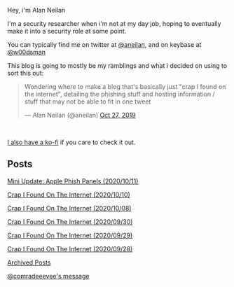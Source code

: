 Hey, i'm Alan Neilan

I'm a security researcher when i'm not at my day job, hoping to eventually make it into a security role at some point.

You can typically find me on twitter at [@aneilan](https://twitter.com/aneilan), and on keybase at [@w00dsman](https://keybase.io/w00dsman)

This blog is going to mostly be my ramblings and what i decided on using to sort this out:

<blockquote class="twitter-tweet" data-lang="en"><p lang="en" dir="ltr">Wondering where to make a blog that's basically just "crap I found on the internet", detailing the phishing stuff and hosting information /  stuff that may not be able to fit in one tweet
</p>&mdash; Alan Neilan (@aneilan) <a href="https://twitter.com/ANeilan/status/1188310492101709825?s=20">Oct 27, 2019</a></blockquote><br/>

[I also have a ko-fi](https://ko-fi.com/alanneilan) if you care to check it out.

## Posts

[Mini Update: Apple Phish Panels (2020/10/11)](/2020-10-11-mini-update)

[Crap I Found On The Internet (2020/10/10)](/2020-10-10-crap-i-found)

[Crap I Found On The Internet (2020/10/08)](/2020-10-08-crap-i-found)

[Crap I Found On The Internet (2020/09/30)](/2020-09-30-crap-i-found)

[Crap I Found On The Internet (2020/09/29)](/2020-09-29-crap-i-found)

[Crap I Found On The Internet (2020/09/28)](/2020-09-28-crap-i-found)

[Archived Posts](/archive/) 

[@comradeeevee's message](/eevee)
